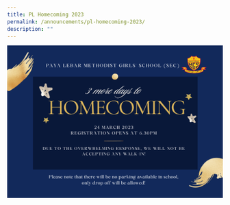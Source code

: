```yaml
---
title: PL Homecoming 2023
permalink: /announcements/pl-homecoming-2023/
description: ""
---
```

![](/images/homecoming2023b.png)